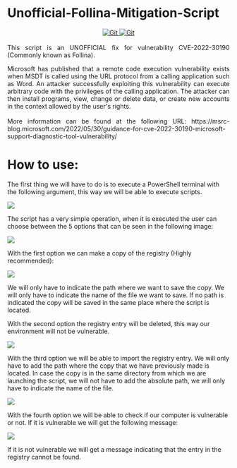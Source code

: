 # Unofficial-Follina-Mitigation-Script

<div id='some-div' align="center"> 
<a href="https://twitter.com/jose_oteroo">
<img src="https://img.shields.io/badge/Twitter-blue?style=for-the-badge&logo=twitter&logoColor=white" title="Git"/>
</a>
<a href="https://www.linkedin.com/in/joseoteroo/">
<img src="https://img.shields.io/badge/LinkedIn-blue?style=for-the-badge&logo=linkedin&logoColor=white" title="Git"/>
</a>
</div> 
<br> 

<div id='some-div' align="justify"> 
This script is an UNOFFICIAL fix for vulnerability CVE-2022-30190 (Commonly known as Follina).
<p></p>
Microsoft has published that a remote code execution vulnerability exists when MSDT is called using the URL protocol from a calling application such as Word. An attacker successfully exploiting this vulnerability can execute arbitrary code with the privileges of the calling application. The attacker can then install programs, view, change or delete data, or create new accounts in the context allowed by the user's rights.
</div>

<br>

<div id='some-div' align="justify"> 
More information can be found at the following URL:
https://msrc-blog.microsoft.com/2022/05/30/guidance-for-cve-2022-30190-microsoft-support-diagnostic-tool-vulnerability/
</div>

# How to use: # 

The first thing we will have to do is to execute a PowerShell terminal with the following argument, this way we will be able to execute scripts.

<div align="center">
  <div style="display: flex;">
    <img src="https://user-images.githubusercontent.com/33480019/173249862-f0dbd8cb-c04d-4d21-b28d-f7706d568ee4.png"?" style="vertical-align: top;" />
</div>
</div>


The script has a very simple operation, when it is executed the user can choose between the 5 options that can be seen in the following image:

<div align="center">
  <div style="display: flex;">
    <img src="https://user-images.githubusercontent.com/33480019/173249723-96a17555-1282-4dbd-a30a-4ea5b79ccd6e.png" style="vertical-align: top;" />
</div>
</div>
                                                                                                                                                 
With the first option we can make a copy of the registry (Highly recommended):

<div align="center">
  <div style="display: flex;">
    <img src="https://user-images.githubusercontent.com/33480019/173249927-e5eaf8f7-5b1d-4fa0-ac5d-22527b460398.png" style="vertical-align: top;" />
</div>
</div>
                                                                                                                                                 
We will only have to indicate the path where we want to save the copy. We will only have to indicate the name of the file we want to save. If no path is indicated the copy will be saved in the same place where the script is located.

With the second option the registry entry will be deleted, this way our environment will not be vulnerable. 

<div align="center">
  <div style="display: flex;">
    <img src="https://user-images.githubusercontent.com/33480019/173250494-1067e7fe-bfd1-4d88-b48b-2d2c12547e02.png" style="vertical-align: top;" />
</div>
</div>
                                                                                                                                                 
With the third option we will be able to import the registry entry. We will only have to add the path where the copy that we have previously made is located. In case the copy is in the same directory from which we are launching the script, we will not have to add the absolute path, we will only have to indicate the name of the file.

<div align="center">
  <div style="display: flex;">
    <img src="https://user-images.githubusercontent.com/33480019/173250548-6cb859ff-2523-4dc4-9f4f-b4feefa9828c.png" style="vertical-align: top;" />
</div>
</div>
                                                                                                                                                 
With the fourth option we will be able to check if our computer is vulnerable or not. If it is vulnerable we will get the following message:
 
<div align="center">
  <div style="display: flex;">
    <img src="https://user-images.githubusercontent.com/33480019/173250632-2a7ea817-a593-43b1-9211-bba2ec0f499e.png" style="vertical-align: top;" />
</div>
</div>
                                                                                                                                                 
If it is not vulnerable we will get a message indicating that the entry in the registry cannot be found.


